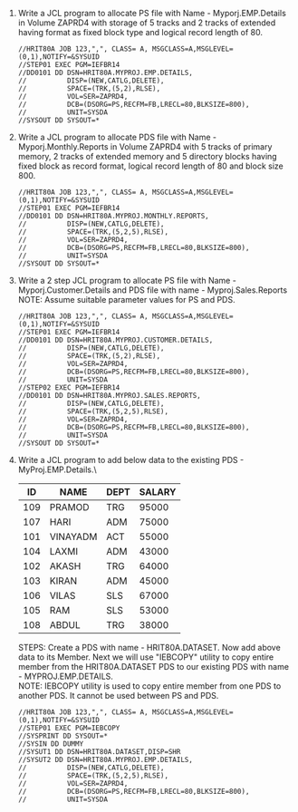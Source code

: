 1. Write a JCL program to allocate PS file with Name - Myporj.EMP.Details in Volume ZAPRD4 with storage of 5 tracks and 2 
    tracks of extended having format as fixed block type and logical record length of 80.
      ```
      //HRIT80A JOB 123,",", CLASS= A, MSGCLASS=A,MSGLEVEL=(0,1),NOTIFY=&SYSUID
      //STEP01 EXEC PGM=IEFBR14
      //DD0101 DD DSN=HRIT80A.MYPROJ.EMP.DETAILS,
      //          DISP=(NEW,CATLG,DELETE),
      //          SPACE=(TRK,(5,2),RLSE),
      //          VOL=SER=ZAPRD4,
      //          DCB=(DSORG=PS,RECFM=FB,LRECL=80,BLKSIZE=800),
      //          UNIT=SYSDA
      //SYSOUT DD SYSOUT=*
      ```
  
2. Write a JCL program to allocate PDS file with Name - Myporj.Monthly.Reports in Volume ZAPRD4 with 5 tracks of primary memory, 2 
    tracks of extended memory and 5 directory blocks having fixed block as record format, logical record length of 80 and block size 800.
      ```
      //HRIT80A JOB 123,",", CLASS= A, MSGCLASS=A,MSGLEVEL=(0,1),NOTIFY=&SYSUID
      //STEP01 EXEC PGM=IEFBR14
      //DD0101 DD DSN=HRIT80A.MYPROJ.MONTHLY.REPORTS,
      //          DISP=(NEW,CATLG,DELETE),
      //          SPACE=(TRK,(5,2,5),RLSE),
      //          VOL=SER=ZAPRD4,
      //          DCB=(DSORG=PS,RECFM=FB,LRECL=80,BLKSIZE=800),
      //          UNIT=SYSDA
      //SYSOUT DD SYSOUT=*
      ```
      
3. Write a 2 step JCL program to allocate PS file with Name - Myporj.Customer.Details and PDS file with name - Myproj.Sales.Reports
    NOTE: Assume suitable parameter values for PS and PDS.
      ```
      //HRIT80A JOB 123,",", CLASS= A, MSGCLASS=A,MSGLEVEL=(0,1),NOTIFY=&SYSUID
      //STEP01 EXEC PGM=IEFBR14
      //DD0101 DD DSN=HRIT80A.MYPROJ.CUSTOMER.DETAILS,
      //          DISP=(NEW,CATLG,DELETE),
      //          SPACE=(TRK,(5,2),RLSE),
      //          VOL=SER=ZAPRD4,
      //          DCB=(DSORG=PS,RECFM=FB,LRECL=80,BLKSIZE=800),
      //          UNIT=SYSDA
      //STEP02 EXEC PGM=IEFBR14
      //DD0101 DD DSN=HRIT80A.MYPROJ.SALES.REPORTS,
      //          DISP=(NEW,CATLG,DELETE),
      //          SPACE=(TRK,(5,2,5),RLSE),
      //          VOL=SER=ZAPRD4,
      //          DCB=(DSORG=PS,RECFM=FB,LRECL=80,BLKSIZE=800),
      //          UNIT=SYSDA
      //SYSOUT DD SYSOUT=*
      ```
    
4. Write a JCL program to add below data to the existing PDS - MyProj.EMP.Details.\

      | ID  | NAME | DEPT | SALARY |
      | --- | ------ | ---- | ------ |
      | 109  | PRAMOD  | TRG | 95000 |
      | 107 | HARI  | ADM | 75000 |
      | 101 | VINAYADM | ACT | 55000 |
      | 104 | LAXMI  | ADM | 43000 |
      | 102 | AKASH  | TRG | 64000 |
      | 103 | KIRAN  | ADM | 45000 |
      | 106 | VILAS  | SLS | 67000 |
      | 105 | RAM  | SLS | 53000 |
      | 108 | ABDUL  | TRG | 38000 |
      
      STEPS: Create a PDS with name - HRIT80A.DATASET. Now add above data to its Member. Next we will use "IEBCOPY" utility to 
              copy entire member from the HRIT80A.DATASET PDS to our existing PDS with name - MYPROJ.EMP.DETAILS.\
      NOTE: IEBCOPY utility is used to copy entire member from one PDS to another PDS. It cannot be used between PS and PDS.

      ```
      //HRIT80A JOB 123,",", CLASS= A, MSGCLASS=A,MSGLEVEL=(0,1),NOTIFY=&SYSUID
      //STEP01 EXEC PGM=IEBCOPY
      //SYSPRINT DD SYSOUT=*
      //SYSIN DD DUMMY
      //SYSUT1 DD DSN=HRIT80A.DATASET,DISP=SHR
      //SYSUT2 DD DSN=HRIT80A.MYPROJ.EMP.DETAILS,
      //          DISP=(NEW,CATLG,DELETE),
      //          SPACE=(TRK,(5,2,5),RLSE),
      //          VOL=SER=ZAPRD4,
      //          DCB=(DSORG=PS,RECFM=FB,LRECL=80,BLKSIZE=800),
      //          UNIT=SYSDA
      ```
